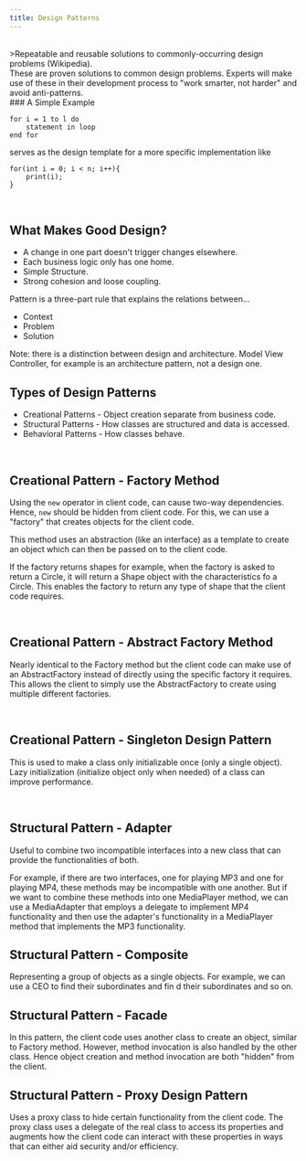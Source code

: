 ```yaml
---
title: Design Patterns
---
```

<br>
>Repeatable and reusable solutions to commonly-occurring design problems (Wikipedia).
<br>
These are proven solutions to common design problems. Experts will make use of these in their development process to "work smarter, not harder" and avoid anti-patterns.
<br>
### A Simple Example

```
for i = 1 to l do
	statement in loop
end for
```

serves as the design template for a more specific implementation like

```
for(int i = 0; i < n; i++){
	print(i);
}
```
<br>

## What Makes Good Design?
- A change in one part doesn't trigger changes elsewhere.
- Each business logic only has one home.
- Simple Structure.
- Strong cohesion and loose coupling.

Pattern is a three-part rule that explains the relations between...
- Context
- Problem
- Solution


Note: there is a distinction between design and architecture. Model View Controller, for example is an architecture pattern, not a design one.

## Types of Design Patterns
- Creational Patterns - Object creation separate from business code.
- Structural Patterns - How classes are structured and data is accessed.
- Behavioral Patterns - How classes behave.

<br>

## Creational Pattern - Factory Method
Using the `new` operator in client code, can cause two-way dependencies. Hence, `new` should be hidden from client code. For this, we can use a "factory" that creates objects for the client code.

This method uses an abstraction (like an interface) as a template to create an object which can then be passed on to the client code.

If the factory returns shapes for example, when the factory is asked to return a Circle, it will return a Shape object with the characteristics fo a Circle. This enables the factory to return any type of shape that the client code requires.

<br>

## Creational Pattern -  Abstract Factory Method
Nearly identical to the Factory method but the client code can make use of an AbstractFactory instead of directly using the specific factory it requires. This allows the client to simply use the AbstractFactory to create using multiple different factories.

<br>

## Creational Pattern - Singleton Design Pattern
This is used to make a class only initializable once (only a single object). Lazy initialization (initialize object only when needed) of a class can improve performance.

<br>

## Structural Pattern - Adapter
Useful to combine two incompatible interfaces into a new class that can provide the functionalities of both. 

For example, if there are two interfaces, one for playing MP3 and one for playing MP4, these methods may be incompatible with one another. But if we want to combine these methods into one MediaPlayer method, we can use a MediaAdapter that employs a delegate to implement MP4 functionality and then use the adapter's functionality in a MediaPlayer method that implements the MP3 functionality.

## Structural Pattern - Composite
Representing a group of objects as a single objects. For example, we can use a CEO to find their subordinates and fin d their subordinates and so on.

## Structural Pattern - Facade
In this pattern, the client code uses another class to create an object, similar to Factory method. However, method invocation is also handled by the other class. Hence object creation and method invocation are both "hidden" from the client.

## Structural Pattern - Proxy Design Pattern
Uses a proxy class to hide certain functionality from the client code. The proxy class uses a delegate of the real class to access its properties and augments how the client code can interact with these properties in ways that can either aid security and/or efficiency.